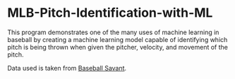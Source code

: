 # MLB-Pitch-Identification-with-ML
This program demonstrates one of the many uses of machine learning in baseball by creating a machine learning model capable of identifying which pitch is being thrown when given the pitcher, velocity, and movement of the pitch. 

Data used is taken from [Baseball Savant](https://baseballsavant.mlb.com/).
